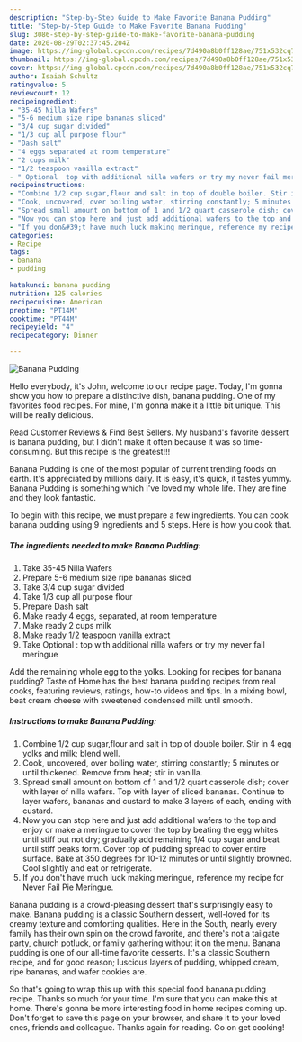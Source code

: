 ```yaml
---
description: "Step-by-Step Guide to Make Favorite Banana Pudding"
title: "Step-by-Step Guide to Make Favorite Banana Pudding"
slug: 3086-step-by-step-guide-to-make-favorite-banana-pudding
date: 2020-08-29T02:37:45.204Z
image: https://img-global.cpcdn.com/recipes/7d490a8b0ff128ae/751x532cq70/banana-pudding-recipe-main-photo.jpg
thumbnail: https://img-global.cpcdn.com/recipes/7d490a8b0ff128ae/751x532cq70/banana-pudding-recipe-main-photo.jpg
cover: https://img-global.cpcdn.com/recipes/7d490a8b0ff128ae/751x532cq70/banana-pudding-recipe-main-photo.jpg
author: Isaiah Schultz
ratingvalue: 5
reviewcount: 12
recipeingredient:
- "35-45 Nilla Wafers"
- "5-6 medium size ripe bananas sliced"
- "3/4 cup sugar divided"
- "1/3 cup all purpose flour"
- "Dash salt"
- "4 eggs separated at room temperature"
- "2 cups milk"
- "1/2 teaspoon vanilla extract"
- " Optional  top with additional nilla wafers or try my never fail meringue"
recipeinstructions:
- "Combine 1/2 cup sugar,flour and salt in top of double boiler. Stir in 4 egg yolks and milk; blend well."
- "Cook, uncovered, over boiling water, stirring constantly; 5 minutes or until thickened. Remove from heat; stir in vanilla."
- "Spread small amount on bottom of 1 and 1/2 quart casserole dish; cover with layer of nilla wafers. Top with layer of sliced bananas. Continue to layer wafers, bananas and custard to make 3 layers of each, ending with custard."
- "Now you can stop here and just add additional wafers to the top and enjoy or make a meringue to cover the top by beating the egg whites until stiff but not dry; gradually add remaining 1/4 cup sugar and beat until stiff peaks form. Cover top of pudding spread to cover entire surface. Bake at 350 degrees for 10-12 minutes or until slightly browned. Cool slightly and eat or refrigerate."
- "If you don&#39;t have much luck making meringue, reference my recipe for Never Fail Pie Meringue."
categories:
- Recipe
tags:
- banana
- pudding

katakunci: banana pudding 
nutrition: 125 calories
recipecuisine: American
preptime: "PT14M"
cooktime: "PT44M"
recipeyield: "4"
recipecategory: Dinner

---
```



![Banana Pudding](https://img-global.cpcdn.com/recipes/7d490a8b0ff128ae/751x532cq70/banana-pudding-recipe-main-photo.jpg)

Hello everybody, it's John, welcome to our recipe page. Today, I'm gonna show you how to prepare a distinctive dish, banana pudding. One of my favorites food recipes. For mine, I'm gonna make it a little bit unique. This will be really delicious.

Read Customer Reviews &amp; Find Best Sellers. My husband&#39;s favorite dessert is banana pudding, but I didn&#39;t make it often because it was so time-consuming. But this recipe is the greatest!!!

Banana Pudding is one of the most popular of current trending foods on earth. It's appreciated by millions daily. It is easy, it's quick, it tastes yummy. Banana Pudding is something which I've loved my whole life. They are fine and they look fantastic.


To begin with this recipe, we must prepare a few ingredients. You can cook banana pudding using 9 ingredients and 5 steps. Here is how you cook that.

<!--inarticleads1-->

##### The ingredients needed to make Banana Pudding:

1. Take 35-45 Nilla Wafers
1. Prepare 5-6 medium size ripe bananas sliced
1. Take 3/4 cup sugar divided
1. Take 1/3 cup all purpose flour
1. Prepare Dash salt
1. Make ready 4 eggs, separated, at room temperature
1. Make ready 2 cups milk
1. Make ready 1/2 teaspoon vanilla extract
1. Take  Optional : top with additional nilla wafers or try my never fail meringue


Add the remaining whole egg to the yolks. Looking for recipes for banana pudding? Taste of Home has the best banana pudding recipes from real cooks, featuring reviews, ratings, how-to videos and tips. In a mixing bowl, beat cream cheese with sweetened condensed milk until smooth. 

<!--inarticleads2-->

##### Instructions to make Banana Pudding:

1. Combine 1/2 cup sugar,flour and salt in top of double boiler. Stir in 4 egg yolks and milk; blend well.
1. Cook, uncovered, over boiling water, stirring constantly; 5 minutes or until thickened. Remove from heat; stir in vanilla.
1. Spread small amount on bottom of 1 and 1/2 quart casserole dish; cover with layer of nilla wafers. Top with layer of sliced bananas. Continue to layer wafers, bananas and custard to make 3 layers of each, ending with custard.
1. Now you can stop here and just add additional wafers to the top and enjoy or make a meringue to cover the top by beating the egg whites until stiff but not dry; gradually add remaining 1/4 cup sugar and beat until stiff peaks form. Cover top of pudding spread to cover entire surface. Bake at 350 degrees for 10-12 minutes or until slightly browned. Cool slightly and eat or refrigerate.
1. If you don&#39;t have much luck making meringue, reference my recipe for Never Fail Pie Meringue.


Banana pudding is a crowd-pleasing dessert that&#39;s surprisingly easy to make. Banana pudding is a classic Southern dessert, well-loved for its creamy texture and comforting qualities. Here in the South, nearly every family has their own spin on the crowd favorite, and there&#39;s not a tailgate party, church potluck, or family gathering without it on the menu. Banana pudding is one of our all-time favorite desserts. It&#39;s a classic Southern recipe, and for good reason; luscious layers of pudding, whipped cream, ripe bananas, and wafer cookies are. 

So that's going to wrap this up with this special food banana pudding recipe. Thanks so much for your time. I'm sure that you can make this at home. There's gonna be more interesting food in home recipes coming up. Don't forget to save this page on your browser, and share it to your loved ones, friends and colleague. Thanks again for reading. Go on get cooking!
